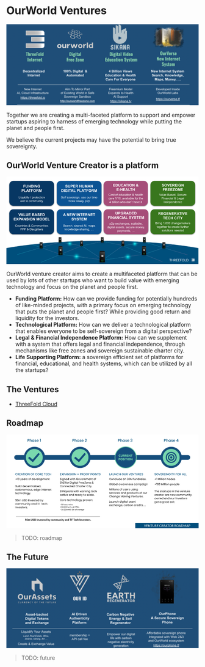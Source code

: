 

# OurWorld Ventures


![](img/ventures.png)

Together we are creating a multi-faceted platform to support and empower startups aspiring to harness of emerging technology while putting the planet and people first.

We believe the current projects may have the potential to bring true sovereignty.


## OurWorld Venture Creator is a platform

![alt_text](img/platform.png)

OurWorld venture creator aims to create a multifaceted platform that can be used by lots of other startups who want to build value with emerging technology and focus on the planet and people first.

* **Funding Platform:** How can we provide funding for potentially hundreds of like-minded projects, with a primary focus on emerging technology that puts the planet and people first? While providing good return and liquidity for the investors.
* **Technological Platform:** How can we deliver a technological platform that enables everyone to be self-sovereign from a digital perspective?
* **Legal & Financial Independence Platform:** How can we supplement with a system that offers legal and financial independence, through mechanisms like free zones and sovereign sustainable charter city.
* **Life Supporting Platform:** a sovereign efficient set of platforms for financial, educational, and health systems, which can be utilized by all the startups?


## The Ventures

- [ThreeFold Cloud](img/threefold_cloud.md)

## Roadmap

![alt_text](img/roadmap.png)

>TODO: roadmap

## The Future

![](img/ventures_part2.png)

>TODO: future